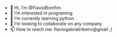 - 👋 Hi, I’m @FlavioBomfim
- 👀 I’m interested in programing
- 🌱 I’m currently learning python
- 💞️ I’m looking to collaborate on any company
- 📫 How to reach me: flaviogabrielribeiro@gmail ;)

<!---
FlavioBomfim/FlavioBomfim is a ✨ special ✨ repository because its `README.md` (this file) appears on your GitHub profile.
You can click the Preview link to take a look at your changes.
--->
